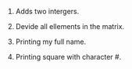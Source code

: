 



 1. Adds two intergers.

 2. Devide all ellements in  the matrix.

 3. Printing   my full name.

 4. Printing square with character #.